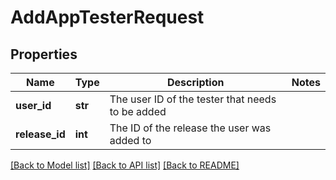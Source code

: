 # AddAppTesterRequest

## Properties
Name | Type | Description | Notes
------------ | ------------- | ------------- | -------------
**user_id** | **str** | The user ID of the tester that needs to be added | 
**release_id** | **int** | The ID of the release the user was added to | 

[[Back to Model list]](../README.md#documentation-for-models) [[Back to API list]](../README.md#documentation-for-api-endpoints) [[Back to README]](../README.md)


